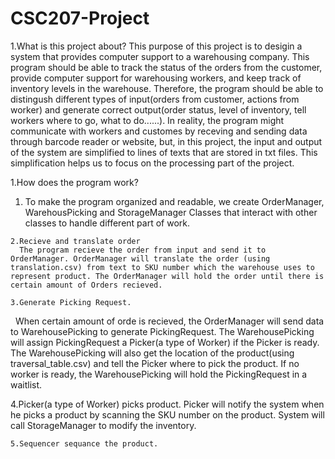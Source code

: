 # CSC207-Project

1.What is this project about?
This purpose of this project is to desigin a system that provides computer support to a warehousing company. This program should be able to track the status of the orders from the customer, provide computer support for warehousing workers, and keep track of inventory levels in the warehouse. Therefore, the program should be able to distingush different types of input(orders from customer, actions from worker) and generate correct output(order status, level of inventory, tell workers where to go, what to do......). In reality, the program might communicate with workers and customes by receving and sending data through barcode reader or website, but, in this project, the input and output of the system are simplified to lines of texts that are stored in txt files. This simplification helps us to focus on the processing part of the project.    

1.How does the program work?

  1. To make the program organized and readable, we create OrderManager, WarehousPicking and StorageManager Classes that interact with other classes to handle different part of work. 
  
    2.Recieve and translate order
      The program recieve the order from input and send it to OrderManager. OrderManager will translate the order (using translation.csv) from text to SKU number which the warehouse uses to represent product. The OrderManager will hold the order until there is certain amount of Orders recieved.
    
    3.Generate Picking Request. 
      When certain amount of orde is recieved, the OrderManager will send data to WarehousePicking to generate PickingRequest. The WarehousePicking will assign PickingRequest a Picker(a type of Worker) if the Picker is ready. The WarehousePicking will also get the location of the product(using traversal_table.csv) and tell the Picker where to pick the product. If no worker is ready, the WarehousePicking will hold the PickingRequest in a waitlist. 
    
   4.Picker(a type of Worker) picks product.
      Picker will notify the system when he picks a product by scanning the SKU number on the product. System will call StorageManager to modify the inventory.
    
    5.Sequencer sequance the product.
